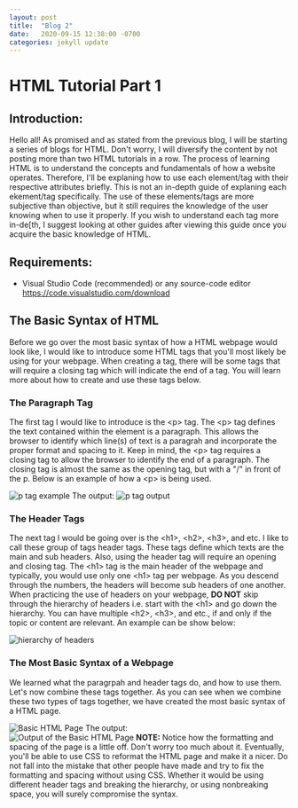 ```yaml
---
layout: post
title:  "Blog 2"
date:   2020-09-15 12:38:00 -0700
categories: jekyll update
---
```

<h1><b>HTML Tutorial Part 1</b></h1>

<h2><b>Introduction:</b></h2>

<p>Hello all! As promised and as stated from the previous blog, I will be starting a series of blogs for HTML. Don't worry, I will diversify the content by not posting more than two HTML tutorials in a row.  The process of learning HTML is to understand the concepts and fundamentals of how a website operates. Therefore, I'll be explaning how to use each element/tag with their respective attributes briefly. This is not an in-depth guide of explaning each ekement/tag specifically. The use of these elements/tags are more subjective than objective, but it still requires the knowledge of the user knowing when to use it properly. If you wish to understand each tag more in-de[th, I suggest looking at other guides after viewing this guide once you acquire the basic knowledge of HTML.  </p>

<h2><b>Requirements:</b></h2>
<ul>
<li>Visual Studio Code (recommended) or any source-code editor
<br><a href="https://code.visualstudio.com/download"> https://code.visualstudio.com/download</a> </li>
</ul>
<h2><b>The Basic Syntax of HTML</b></h2>

<p> Before we go over the most basic syntax of how a HTML webpage would look like, I would like to introduce some HTML tags that you'll most likely be using for your webpage. When creating a tag, there will be some tags that will require a closing tag which will indicate the end of a tag. You will learn more about how to create and use these tags below.
</p>
<h3> The Paragraph Tag </h3>
<p> The first tag I would like to introduce is the &lt;p&gt; tag. The &lt;p&gt; tag defines the text contained within the element is a paragraph. This allows the browser to identify which line(s) of text is a paragrah and incorporate the proper format and spacing to it. Keep in mind, the &lt;p&gt; tag requires a closing tag to allow the browser to identify the end of a paragraph. The closing tag is almost the same as the opening tag, but with a &quot;/&quot; in front of the p. Below is an example of how a &lt;p&gt; is being used.</p>
<img src="https://i.gyazo.com/1d9c81bfa01ba9ca1af6ac5c4b1d01d0.png" alt= "p tag example">
The output:
<img src="https://i.gyazo.com/84401a4a95f9e6d9709d5ce5d8e33da6.png" alt= "p tag output">
<h3>The Header Tags </h3>
<p> The next tag I would be going over is the &lt;h1&gt;, &lt;h2&gt;, &lt;h3&gt;, and etc. I like to call these group of tags header tags. These tags define which texts are the main and sub headers. Also, using the header tag will require an opening and closing tag. The &lt;h1&gt; tag is the main header of the webpage and typically, you would use only one &lt;h1&gt; tag per webpage. As you descend through the numbers, the headers will become sub headers of one another. When practicing the use of headers on your webpage, <strong>DO NOT</strong> skip through the hierarchy of headers i.e. start with the &lt;h1&gt; and go down the hierarchy. You can have multiple  &lt;h2&gt;, &lt;h3&gt;, and etc., if and only if the topic or content are relevant. An example can be show below:</p>
<img src="https://i.gyazo.com/88b75374bfa057cc390cbd5e2471c84a.png" alt="hierarchy of headers">
<h3> The Most Basic Syntax of a Webpage </h3>
<p>We learned what the paragrpah and header tags do, and how to use them. Let's now combine these tags together. As you can see when we combine these two types of tags together, we have created the most basic syntax of a HTML page. </p>
<img src="https://i.gyazo.com/376d531210c2664cf86bade5db1f198c.png" alt="Basic HTML Page">
The output:<br>
<img src="https://i.gyazo.com/7ffcd2ff52f221bcdd7342b8da554f5c.png" alt="Output of the Basic HTML Page">
<strong>NOTE:</strong> Notice how the formatting and spacing of the page is a little off. Don't worry too much about it. Eventually, you'll be able to use CSS to reformat the HTML page and make it a nicer. Do not fall into the mistake that other people have made and try to fix the formatting and spacing without using CSS. Whether it would be using different header tags and breaking the hierarchy, or using nonbreaking space, you will surely compromise the syntax. 
